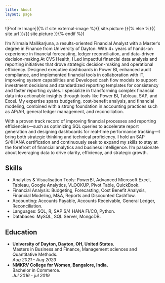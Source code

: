```yaml
---
title: About
layout: page
---
```

![Profile Image]({% if site.external-image %}{{ site.picture }}{% else %}{{ site.url }}/{{ site.picture }}{% endif %})

<p>I’m Nirmala Mallikarjuna, a results-oriented Financial Analyst with a Master’s degree in Finance from University of Dayton. With 4+ years of hands-on experience in financial forecasting, ledger reconciliation, and data-driven decision-making.At CVS Health, I Led impactful financial data analysis and reporting initiatives that drove strategic decision-making and operational efficiency. Designed executive dashboards in Power BI, enhanced audit compliance, and implemented financial tools in collaboration with IT, improving system capabilities and Developed cash flow models to support investment decisions and standardized reporting templates for consistency and faster reporting cycles. I specialize in transforming complex financial data into actionable insights through tools like Power BI, Tableau, SAP, and Excel. My expertise spans budgeting, cost-benefit analysis, and financial modeling, combined with a strong foundation in accounting practices such as AP/AR, general ledger management, and reconciliation.

With a proven track record of improving financial processes and reporting efficiencies—such as optimizing SQL queries to accelerate report generation and designing dashboards for real-time performance tracking—I bring both strategic thinking and technical proficiency. I hold an SAP S/4HANA certification and continuously seek to expand my skills to stay at the forefront of financial analytics and business intelligence. I’m passionate about leveraging data to drive clarity, efficiency, and strategic growth.

</p>

<h2>Skills</h2>

<ul class="skill-list">
<li>Analytics & Visualisation Tools: PowerBI, Advanced Microsoft Excel, Tableau, Google Analytics, VLOOKUP, Pivot Table, QuickBook.</li>
<li>Financial Analysis: Budgeting, Forecasting, Cost Benefit Analysis, Financial Modeling, M&A, Reports and Discounted Cashflow.</li>
<li>Accounting: Accounts Payable, Accounts Receivable, General Ledger, Reconciliation.</li>
<li>Languages: SQL, R, SAP S/4 HANA FI/CO, Python.</li>
<li>Databases: MySQL, SQL Server, MongoDB.</li>



</ul>

<h2>Education</h2>

<ul>
	<li><strong>University of Dayton, Dayton, OH, United States.</strong><br>
	Masters in Business and Finance, Management sciences and Quantitative Methods.<br>
	<i>Aug 2021 - Aug 2023</i></li>
	<li><strong>NMKRV College for Women, Bangalore, India.</strong><br>
	Bachelor in Commerce.<br>
	<i>Jul 2016 - jul 2019</i></li>
</ul>
